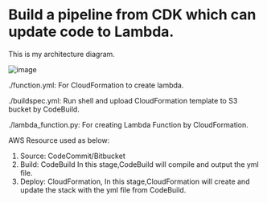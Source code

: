 # Build a pipeline from CDK which can update code to Lambda.

This is my architecture diagram.

![image](https://user-images.githubusercontent.com/59716276/103523108-5743af00-4eb6-11eb-80e5-592825be6a00.png)

./function.yml: For CloudFormation to create lambda.  

./buildspec.yml: Run shell and upload CloudFormation template to S3 bucket by CodeBuild.  

./lambda_function.py: For creating Lambda Function by CloudFormation.  


AWS Resource used as below:

1. Source: CodeCommit/Bitbucket
2. Build: CodeBuild
   In this stage,CodeBuild will compile and output the yml file. 
3. Deploy: CloudFormation, 
   In this stage,CloudFormation will create and update the stack with the yml file from CodeBuild. 


